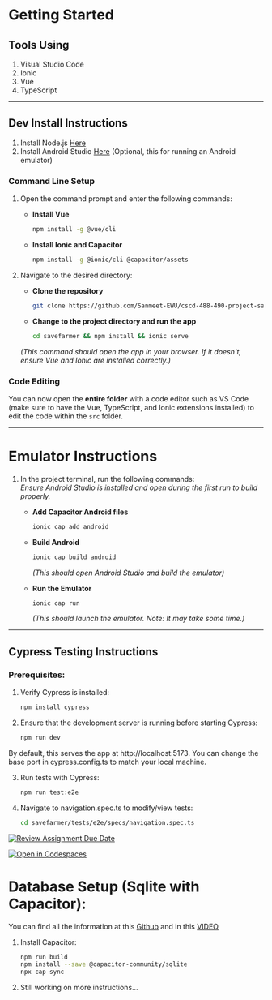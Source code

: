 # Getting Started
## Tools Using
1. Visual Studio Code
2. Ionic
3. Vue
4. TypeScript
---

## Dev Install Instructions

1. Install Node.js [Here](https://nodejs.org/en)  
2. Install Android Studio [Here](https://developer.android.com/studio?gad_source=1&gbraid=0AAAAAC-IOZlMfeQAjLmqKrspCVlYU7fr4&gclid=Cj0KCQiA88a5BhDPARIsAFj595jUz8aGqI65fDdK3ZpqDA1pz140tnzHJ69qZ4B3gZL4gsL5vVhV9B0aAnkaEALw_wcB&gclsrc=aw.ds)   (Optional, this for running an Android emulator)

### Command Line Setup

1. Open the command prompt and enter the following commands:
   - **Install Vue**  
     ```bash
     npm install -g @vue/cli
     ```

   - **Install Ionic and Capacitor**  
     ```bash
     npm install -g @ionic/cli @capacitor/assets
     ```

2. Navigate to the desired directory:
   - **Clone the repository**  
     ```bash
     git clone https://github.com/Sanmeet-EWU/cscd-488-490-project-save-farmers/tree/main/Source/savefarmer.git savefarmer
     ```

   - **Change to the project directory and run the app**  
     ```bash
     cd savefarmer && npm install && ionic serve
     ```

   *(This command should open the app in your browser. If it doesn't, ensure Vue and Ionic are installed correctly.)*

### Code Editing

You can now open the **entire folder** with a code editor such as VS Code (make sure to have the Vue, TypeScript, and Ionic extensions installed) to edit the code within the `src` folder.

---

# Emulator Instructions

1. In the project terminal, run the following commands:  
   *Ensure Android Studio is installed and open during the first run to build properly.*
   - **Add Capacitor Android files**  
     ```bash
     ionic cap add android
     ```

   - **Build Android**  
     ```bash
     ionic cap build android
     ```
     *(This should open Android Studio and build the emulator)*

   - **Run the Emulator**  
     ```bash
     ionic cap run
     ```
     *(This should launch the emulator. Note: It may take some time.)*

--- 
## Cypress Testing Instructions

### Prerequisites:
1. Verify Cypress is installed:
    ```bash  
    npm install cypress
    
2. Ensure that the development server is running before starting Cypress:
   ```bash
   npm run dev
   
By default, this serves the app at http://localhost:5173. You can change the base port in cypress.config.ts to match your local machine.

3. Run tests with Cypress:
    ```bash
    npm run test:e2e

4. Navigate to navigation.spec.ts to modify/view tests:

    ```bash
    cd savefarmer/tests/e2e/specs/navigation.spec.ts


[![Review Assignment Due Date](https://classroom.github.com/assets/deadline-readme-button-22041afd0340ce965d47ae6ef1cefeee28c7c493a6346c4f15d667ab976d596c.svg)](https://classroom.github.com/a/ixLrLXsm)

[![Open in Codespaces](https://classroom.github.com/assets/launch-codespace-2972f46106e565e64193e422d61a12cf1da4916b45550586e14ef0a7c637dd04.svg)](https://classroom.github.com/open-in-codespaces?assignment_repo_id=16315825)

# Database Setup (Sqlite with Capacitor):

You can find all the information at this [Github](https://github.com/capacitor-community/sqlite) and in this [VIDEO](https://www.youtube.com/watch?v=z3K2HLh1G_I)

1. Install Capacitor:
    ```bash  
    npm run build  
    npm install --save @capacitor-community/sqlite
    npx cap sync
    ```

2. Still working on more instructions...